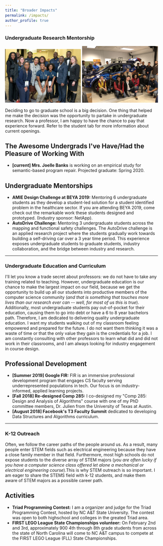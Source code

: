 ```yaml
---
title: "Broader Impacts"
permalink: /impacts/
author_profile: true
---
```


### <i class="fa fa-fw fa-user-graduate" aria-hidden="true"></i> Undergraduate Research Mentorship

<center><img src="../images/amie.jpg" alt="AMIE Design Challenge"  style="width:250px;height:177px;"> <img src="../images/autodrive.JPG" alt="SAE-GM Autodrive Challenge"  style="width:250px;height:187px;"></center>

Deciding to go to graduate school is a big decision. One thing that helped me make the decision was the opportunity to partake in undergraduate research. Now a professor, I am happy to have the chance to pay that experience forward. Refer to the student tab for more information about current openings.

## The Awesome Undergrads I've Have/Had the Pleasure of Working With

* **\[current\] Mrs. Joelle Banks** is working on an empirical study for semantic-based program repair. Projected graduate: Spring 2020.

## Undergraduate Mentorships
* **AMIE Design Challenge at BEYA 2019:** Mentoring 6 undergraduate students as they develop a student-led solution for a student identified problem in the healthcare sector. If you are attending BEYA 2019, come check out the remarkable work these students designed and prototyped. (Industry sponsor: NetApp).
* **AutoDrive Challenge:** Mentoring 3 undergraduate students across the mapping and functional safety challenges. The AutoDrive challenge is an applied research project where the students gradually work towards building a self-driving car over a 3 year time period. This experience exposes undergraduate students to graduate students, industry collaboration, and the bridge between industry and research.


---

### <i class="fa fa-fw fa-chalkboard-teacher" aria-hidden="true"></i> Undergraduate Education and Curriculum

I'll let you know a trade secret about professors: we do not have to take any training related to teaching. However, undergraduate education is our chance to make the largest impact on our field, because we get the opportunity to build up all our students into productive members of the computer science community (*and that is something that touches more lives than our research ever can -- well, for most of us this is true*). Additionally, most undergraduate students pay out-of-pocket for their education, causing them to go into debt or have a 6 to 8 year bachelors path. Therefore, I am dedicated to delivering quality undergraduate education. I want my students walking out of my classroom feeling empowered and prepared for the future. I do not want them thinking it was a waste of time or that the only value they gain is the credentials for a job. I am constantly consulting with other professors to learn what did and did not work in their classrooms, and I am always looking for industry engagement in course design.

## Professional Development 
* **\[Summer 2019\] Google FIR:** FIR is an immersive professional development program that engages CS faculty serving underrepresented populations in tech.  Our focus is on industry-informed, applied learning projects. 
* **\[Fall 2018\] Re-designed Comp 285:** I co-designed my "Comp 285: Design and Analysis of Algorithms" course with one of my PhD committee members, Dr. Julien from the University of Texas at Austin.
* **\[August 2018\] Facebook's T3 Faculty Summit** dedicated to developing Data Structures and Algorithms curriculum.

---

### <i class="fa fa-fw fa-school" aria-hidden="true"></i> K-12 Outreach

Often, we follow the career paths of the people around us. As a result, many people enter STEM fields such as electrical engineering because they have a close family member in that field. Furthermore, most high schools do not expose students to the diverse array of STEM majors 
(*you are often lucky if you have a computer science class offered let alone a mechanical or electrical engineering course*).This is why STEM outreach is so important. I am eager to share the STEMS field with k-12 students, and make them aware of STEM majors as a possible career path.

## Activities
* **Triad Programming Contest:** I am a organizer and judge for the Triad Programming Contest, hosted by NC A&T State University. The contest was open to both highschool and colleges in the greated Triad area.
* **FIRST LEGO League State Championships volunteer:** On February 2nd and 3rd, approximately 900 4th through 8th grade students from across the state of North Carolina will come to NC A&T campus to compete at the FIRST LEGO League (FLL) State Championships.
